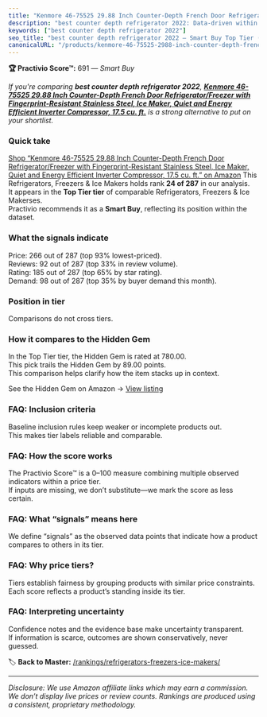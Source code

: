 ```yaml
---
title: "Kenmore 46-75525 29.88 Inch Counter-Depth French Door Refrigerator/Freezer with Fingerprint-Resistant Stainless Steel, Ice Maker, Quiet and Energy Efficient Inverter Compressor, 17.5 cu. ft."
description: "best counter depth refrigerator 2022: Data-driven within Top Tier ranking using the Practivio Score™. Positioned by quality, value, demand, findability, moment…"
keywords: ["best counter depth refrigerator 2022"]
seo_title: "best counter depth refrigerator 2022 — Smart Buy Top Tier (2025)"
canonicalURL: "/products/kenmore-46-75525-2988-inch-counter-depth-french-door-refrigeratorfreezer-with-fingerprint-resistant-stainless-steel-ice-maker-quiet-and-energy-efficient-inverter-compressor-175-cu-ft-B0CVS8WRPX/"
---
```


**🏆 Practivio Score™:** 691 — _Smart Buy_


*If you're comparing **best counter depth refrigerator 2022**, **[Kenmore 46-75525 29.88 Inch Counter-Depth French Door Refrigerator/Freezer with Fingerprint-Resistant Stainless Steel, Ice Maker, Quiet and Energy Efficient Inverter Compressor, 17.5 cu. ft.](https://www.amazon.com/dp/B0CVS8WRPX?tag=practivio-20)** is a strong alternative to put on your shortlist.*
### Quick take
[Shop “Kenmore 46-75525 29.88 Inch Counter-Depth French Door Refrigerator/Freezer with Fingerprint-Resistant Stainless Steel, Ice Maker, Quiet and Energy Efficient Inverter Compressor, 17.5 cu. ft.” on Amazon](https://www.amazon.com/dp/B0CVS8WRPX?tag=practivio-20)
This Refrigerators, Freezers & Ice Makers holds rank **24 of 287** in our analysis.  
It appears in the **Top Tier tier** of comparable Refrigerators, Freezers & Ice Makerses.  
Practivio recommends it as a **Smart Buy**, reflecting its position within the dataset.

### What the signals indicate
Price: 266 out of 287 (top 93% lowest-priced).  
Reviews: 92 out of 287 (top 33% in review volume).  
Rating: 185 out of 287 (top 65% by star rating).  
Demand: 98 out of 287 (top 35% by buyer demand this month).

### Position in tier
Comparisons do not cross tiers.

### How it compares to the Hidden Gem
In the Top Tier tier, the Hidden Gem is rated at 780.00.  
This pick trails the Hidden Gem by 89.00 points.  
This comparison helps clarify how the item stacks up in context.  

See the Hidden Gem on Amazon → [View listing](https://www.amazon.com/dp/B07W48P1HK?tag=practivio-20)

### FAQ: Inclusion criteria
Baseline inclusion rules keep weaker or incomplete products out.  
This makes tier labels reliable and comparable.

### FAQ: How the score works
The Practivio Score™ is a 0–100 measure combining multiple observed indicators within a price tier.  
If inputs are missing, we don’t substitute—we mark the score as less certain.

### FAQ: What “signals” means here
We define “signals” as the observed data points that indicate how a product compares to others in its tier.

### FAQ: Why price tiers?
Tiers establish fairness by grouping products with similar price constraints.  
Each score reflects a product’s standing inside its tier.

### FAQ: Interpreting uncertainty
Confidence notes and the evidence base make uncertainty transparent.  
If information is scarce, outcomes are shown conservatively, never guessed.


🏷️ **Back to Master:** [/rankings/refrigerators-freezers-ice-makers/](/rankings/refrigerators-freezers-ice-makers/)

---
_Disclosure: We use Amazon affiliate links which may earn a commission. We don’t display live prices or review counts. Rankings are produced using a consistent, proprietary methodology._

